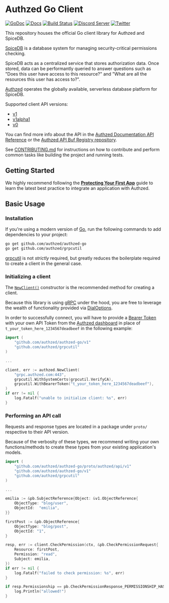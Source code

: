 # Authzed Go Client

[![GoDoc](https://godoc.org/github.com/authzed/authzed-go?status.svg)](https://godoc.org/github.com/authzed/authzed-go)
[![Docs](https://img.shields.io/badge/docs-authzed.com-%234B4B6C "Authzed Documentation")](https://docs.authzed.com)
[![Build Status](https://github.com/authzed/authzed-go/workflows/Build%20&%20Test/badge.svg "GitHub Actions")](https://github.com/authzed/authzed-go/actions)
[![Discord Server](https://img.shields.io/discord/844600078504951838?color=7289da&logo=discord "Discord Server")](https://discord.gg/jTysUaxXzM)
[![Twitter](https://img.shields.io/twitter/follow/authzed?color=%23179CF0&logo=twitter&style=flat-square)](https://twitter.com/authzed)

This repository houses the official Go client library for Authzed and SpiceDB.

[SpiceDB] is a database system for managing security-critical permissions checking.

SpiceDB acts as a centralized service that stores authorization data.
Once stored, data can be performantly queried to answer questions such as "Does this user have access to this resource?" and "What are all the resources this user has access to?".

[Authzed] operates the globally available, serverless database platform for SpiceDB.

Supported client API versions:
- [v1](https://buf.build/authzed/api/docs/main/authzed.api.v1)
- [v1alpha1](https://buf.build/authzed/api/docs/main/authzed.api.v1alpha1)
- [v0](https://buf.build/authzed/api/docs/main/authzed.api.v0)

You can find more info about the API in the [Authzed Documentation API Reference] or the [Authzed API Buf Registry repository].

See [CONTRIBUTING.md] for instructions on how to contribute and perform common tasks like building the project and running tests.

[SpiceDB]: https://github.com/authzed/spicedb
[Authzed]: https://authzed.com
[Authzed Documentation API Reference]: https://docs.authzed.com/reference/api
[Authzed API Buf Registry repository]: https://buf.build/authzed/api
[CONTRIBUTING.md]: CONTRIBUTING.md

## Getting Started

We highly recommend following the **[Protecting Your First App]** guide to learn the latest best practice to integrate an application with Authzed.

[Protecting Your First App]: https://docs.authzed.com/guides/first-app

## Basic Usage

### Installation

If you're using a modern version of [Go], run the following commands to add dependencies to your project:

```sh
go get github.com/authzed/authzed-go
go get github.com/authzed/grpcutil
```

[grpcutil] is not _strictly_ required, but greatly reduces the boilerplate required to create a client in the general case.

[Go]: https://golang.org/dl/
[grpcutil]: https://github.com/authzed/grpcutil

### Initializing a client

The [`NewClient()`] constructor is the recommended method for creating a client.

Because this library is using [gRPC] under the hood, you are free to leverage the wealth of functionality provided via [DialOptions].

In order to successfully connect, you will have to provide a [Bearer Token] with your own API Token from the [Authzed dashboard] in place of `t_your_token_here_1234567deadbeef` in the following example:

[`NewClient()`]: https://pkg.go.dev/github.com/authzed/authzed-go/v0#NewClient
[Bearer Token]: https://datatracker.ietf.org/doc/html/rfc6750#section-2.1
[Authzed Dashboard]: https://app.authzed.com
[gRPC]: https://grpc.io
[DialOptions]: https://pkg.go.dev/google.golang.org/grpc?utm_source=godoc#DialOption

```go
import (
	"github.com/authzed/authzed-go/v1"
	"github.com/authzed/grpcutil"
)

...

client, err := authzed.NewClient(
	"grpc.authzed.com:443",
	grpcutil.WithSystemCerts(grpcutil.VerifyCA),
	grpcutil.WithBearerToken("t_your_token_here_1234567deadbeef"),
)
if err != nil {
	log.Fatalf("unable to initialize client: %s", err)
}
```

### Performing an API call

Requests and response types are located in a package under `proto/` respective to their API version.

Because of the verbosity of these types, we recommend writing your own functions/methods to create these types from your existing application's models.

```go
import (
	"github.com/authzed/authzed-go/proto/authzed/api/v1"
	"github.com/authzed/authzed-go/v1"
	"github.com/authzed/grpcutil"
)

...

emilia := &pb.SubjectReference{Object: &v1.ObjectReference{
	ObjectType: "blog/user",
	ObjectId:  "emilia",
}}

firstPost := &pb.ObjectReference{
	ObjectType: "blog/post",
	ObjectId: "1",
}

resp, err := client.CheckPermission(ctx, &pb.CheckPermissionRequest{
	Resource: firstPost,
	Permission: "read",
	Subject: emilia,
})
if err != nil {
    log.Fatalf("failed to check permission: %s", err)
}

if resp.Permissionship == pb.CheckPermissionResponse_PERMISSIONSHIP_HAS_PERMISSION {
	log.Println("allowed!")
}
```
